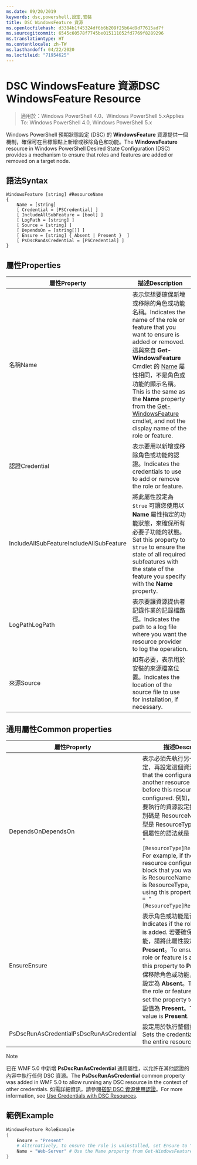 ```yaml
---
ms.date: 09/20/2019
keywords: dsc,powershell,設定,安裝
title: DSC WindowsFeature 資源
ms.openlocfilehash: d3384b1f45324df6b6b209f25b64d9d77615ad7f
ms.sourcegitcommit: 6545c60578f7745be015111052fd7769f8289296
ms.translationtype: HT
ms.contentlocale: zh-TW
ms.lasthandoff: 04/22/2020
ms.locfileid: "71954625"
---
```

# <a name="dsc-windowsfeature-resource"></a><span data-ttu-id="414c5-103">DSC WindowsFeature 資源</span><span class="sxs-lookup"><span data-stu-id="414c5-103">DSC WindowsFeature Resource</span></span>

> <span data-ttu-id="414c5-104">適用於：Windows PowerShell 4.0、Windows PowerShell 5.x</span><span class="sxs-lookup"><span data-stu-id="414c5-104">Applies To: Windows PowerShell 4.0, Windows PowerShell 5.x</span></span>

<span data-ttu-id="414c5-105">Windows PowerShell 預期狀態設定 (DSC) 的 **WindowsFeature** 資源提供一個機制，確保可在目標節點上新增或移除角色和功能。</span><span class="sxs-lookup"><span data-stu-id="414c5-105">The **WindowsFeature** resource in Windows PowerShell Desired State Configuration (DSC) provides a mechanism to ensure that roles and features are added or removed on a target node.</span></span>

## <a name="syntax"></a><span data-ttu-id="414c5-106">語法</span><span class="sxs-lookup"><span data-stu-id="414c5-106">Syntax</span></span>

```Syntax
WindowsFeature [string] #ResourceName
{
    Name = [string]
    [ Credential = [PSCredential] ]
    [ IncludeAllSubFeature = [bool] ]
    [ LogPath = [string] ]
    [ Source = [string] ]
    [ DependsOn = [string[]] ]
    [ Ensure = [string] { Absent | Present }  ]
    [ PsDscRunAsCredential = [PSCredential] ]
}
```

## <a name="properties"></a><span data-ttu-id="414c5-107">屬性</span><span class="sxs-lookup"><span data-stu-id="414c5-107">Properties</span></span>

|<span data-ttu-id="414c5-108">屬性</span><span class="sxs-lookup"><span data-stu-id="414c5-108">Property</span></span> |<span data-ttu-id="414c5-109">描述</span><span class="sxs-lookup"><span data-stu-id="414c5-109">Description</span></span> |
|---|---|
|<span data-ttu-id="414c5-110">名稱</span><span class="sxs-lookup"><span data-stu-id="414c5-110">Name</span></span> |<span data-ttu-id="414c5-111">表示您想要確保新增或移除的角色或功能名稱。</span><span class="sxs-lookup"><span data-stu-id="414c5-111">Indicates the name of the role or feature that you want to ensure is added or removed.</span></span> <span data-ttu-id="414c5-112">這與來自 **Get-WindowsFeature** Cmdlet 的 [Name](/powershell/module/servermanager/Get-WindowsFeature) 屬性相同，不是角色或功能的顯示名稱。</span><span class="sxs-lookup"><span data-stu-id="414c5-112">This is the same as the **Name** property from the [Get-WindowsFeature](/powershell/module/servermanager/Get-WindowsFeature) cmdlet, and not the display name of the role or feature.</span></span> |
|<span data-ttu-id="414c5-113">認證</span><span class="sxs-lookup"><span data-stu-id="414c5-113">Credential</span></span> |<span data-ttu-id="414c5-114">表示要用以新增或移除角色或功能的認證。</span><span class="sxs-lookup"><span data-stu-id="414c5-114">Indicates the credentials to use to add or remove the role or feature.</span></span> |
|<span data-ttu-id="414c5-115">IncludeAllSubFeature</span><span class="sxs-lookup"><span data-stu-id="414c5-115">IncludeAllSubFeature</span></span> |<span data-ttu-id="414c5-116">將此屬性設定為 `$true` 可讓您使用以 **Name** 屬性指定的功能狀態，來確保所有必要子功能的狀態。</span><span class="sxs-lookup"><span data-stu-id="414c5-116">Set this property to `$true` to ensure the state of all required subfeatures with the state of the feature you specify with the **Name** property.</span></span> |
|<span data-ttu-id="414c5-117">LogPath</span><span class="sxs-lookup"><span data-stu-id="414c5-117">LogPath</span></span> |<span data-ttu-id="414c5-118">表示要讓資源提供者記錄作業的記錄檔路徑。</span><span class="sxs-lookup"><span data-stu-id="414c5-118">Indicates the path to a log file where you want the resource provider to log the operation.</span></span> |
|<span data-ttu-id="414c5-119">來源</span><span class="sxs-lookup"><span data-stu-id="414c5-119">Source</span></span> |<span data-ttu-id="414c5-120">如有必要，表示用於安裝的來源檔案位置。</span><span class="sxs-lookup"><span data-stu-id="414c5-120">Indicates the location of the source file to use for installation, if necessary.</span></span> |

## <a name="common-properties"></a><span data-ttu-id="414c5-121">通用屬性</span><span class="sxs-lookup"><span data-stu-id="414c5-121">Common properties</span></span>

|<span data-ttu-id="414c5-122">屬性</span><span class="sxs-lookup"><span data-stu-id="414c5-122">Property</span></span> |<span data-ttu-id="414c5-123">描述</span><span class="sxs-lookup"><span data-stu-id="414c5-123">Description</span></span> |
|---|---|
|<span data-ttu-id="414c5-124">DependsOn</span><span class="sxs-lookup"><span data-stu-id="414c5-124">DependsOn</span></span> |<span data-ttu-id="414c5-125">表示必須先執行另一個資源的設定，再設定這個資源。</span><span class="sxs-lookup"><span data-stu-id="414c5-125">Indicates that the configuration of another resource must run before this resource is configured.</span></span> <span data-ttu-id="414c5-126">例如，如果第一個想要執行的資源設定指令碼區塊識別碼是 ResourceName，而其類型是 ResourceType，則使用這個屬性的語法就是 `DependsOn = "[ResourceType]ResourceName"`。</span><span class="sxs-lookup"><span data-stu-id="414c5-126">For example, if the ID of the resource configuration script block that you want to run first is ResourceName and its type is ResourceType, the syntax for using this property is `DependsOn = "[ResourceType]ResourceName"`.</span></span> |
|<span data-ttu-id="414c5-127">Ensure</span><span class="sxs-lookup"><span data-stu-id="414c5-127">Ensure</span></span> |<span data-ttu-id="414c5-128">表示角色或功能是否新增。</span><span class="sxs-lookup"><span data-stu-id="414c5-128">Indicates if the role or feature is added.</span></span> <span data-ttu-id="414c5-129">若要確保新增角色或功能，請將此屬性設定為 **Present**。</span><span class="sxs-lookup"><span data-stu-id="414c5-129">To ensure that the role or feature is added, set this property to **Present**.</span></span> <span data-ttu-id="414c5-130">若要確保移除角色或功能，請將此屬性設定為 **Absent**。</span><span class="sxs-lookup"><span data-stu-id="414c5-130">To ensure that the role or feature is removed, set the property to **Absent**.</span></span> <span data-ttu-id="414c5-131">預設值為 **Present**。</span><span class="sxs-lookup"><span data-stu-id="414c5-131">The default value is **Present**.</span></span> |
|<span data-ttu-id="414c5-132">PsDscRunAsCredential</span><span class="sxs-lookup"><span data-stu-id="414c5-132">PsDscRunAsCredential</span></span> |<span data-ttu-id="414c5-133">設定用於執行整個資源的認證。</span><span class="sxs-lookup"><span data-stu-id="414c5-133">Sets the credential for running the entire resource as.</span></span> |

> [!NOTE]
> <span data-ttu-id="414c5-134">已在 WMF 5.0 中新增 **PsDscRunAsCredential** 通用屬性，以允許在其他認證的內容中執行任何 DSC 資源。</span><span class="sxs-lookup"><span data-stu-id="414c5-134">The **PsDscRunAsCredential** common property was added in WMF 5.0 to allow running any DSC resource in the context of other credentials.</span></span> <span data-ttu-id="414c5-135">如需詳細資訊，請參閱[搭配 DSC 資源使用認證](../../../configurations/runasuser.md)。</span><span class="sxs-lookup"><span data-stu-id="414c5-135">For more information, see [Use Credentials with DSC Resources](../../../configurations/runasuser.md).</span></span>

## <a name="example"></a><span data-ttu-id="414c5-136">範例</span><span class="sxs-lookup"><span data-stu-id="414c5-136">Example</span></span>

```powershell
WindowsFeature RoleExample
{
    Ensure = "Present"
    # Alternatively, to ensure the role is uninstalled, set Ensure to "Absent"
    Name = "Web-Server" # Use the Name property from Get-WindowsFeature
}
```